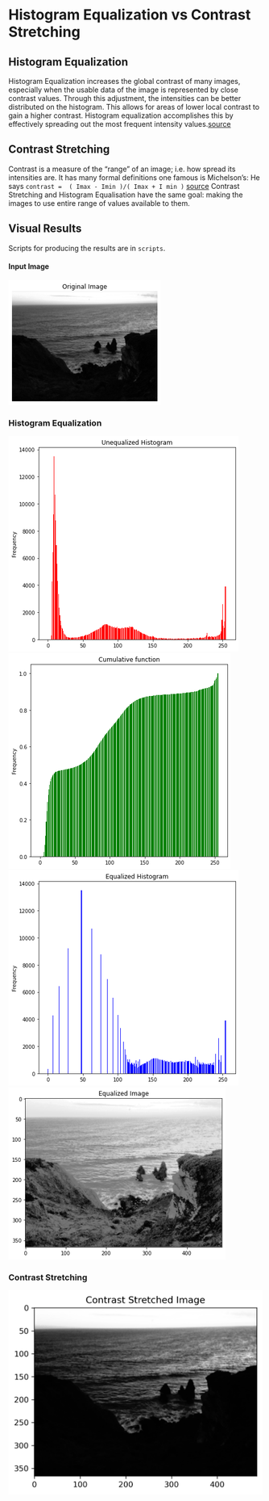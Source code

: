 # Histogram Equalization vs Contrast Stretching

## Histogram Equalization
Histogram Equalization increases the global contrast of many images, especially when the usable data of the image is represented by close contrast values. Through this adjustment, the intensities can be better distributed on the histogram. This allows for areas of lower local contrast to gain a higher contrast.
Histogram equalization accomplishes this by effectively spreading out the most frequent intensity values.[source](https://en.wikipedia.org/wiki/Histogram_equalization)

## Contrast Stretching

Contrast is a measure of the “range” of an image; i.e. how spread its intensities are. It has many formal definitions one famous is Michelson’s:
He says `contrast =  ( Imax - Imin )/( Imax + I min )` [source](https://stackoverflow.com/questions/41118808/difference-between-contrast-stretching-and-histogram-equalization)
Contrast Stretching and Histogram Equalisation have the same goal: making the images to use entire range of values available to them.


## Visual Results
Scripts for producing the results are in `scripts`.
#### Input Image

![alt text](https://github.com/Mr-TalhaIlyas/Histogram-Equalization-and-Contrast-Stretching/blob/master/screens/img.png)

### Histogram Equalization
![alt text](https://github.com/Mr-TalhaIlyas/Histogram-Equalization-and-Contrast-Stretching/blob/master/screens/img2.png)
![alt text](https://github.com/Mr-TalhaIlyas/Histogram-Equalization-and-Contrast-Stretching/blob/master/screens/img3.png)
![alt text](https://github.com/Mr-TalhaIlyas/Histogram-Equalization-and-Contrast-Stretching/blob/master/screens/img4.png)
![alt text](https://github.com/Mr-TalhaIlyas/Histogram-Equalization-and-Contrast-Stretching/blob/master/screens/img5.png)

### Contrast Stretching
![alt text](https://github.com/Mr-TalhaIlyas/Histogram-Equalization-and-Contrast-Stretching/blob/master/screens/img6.png)
